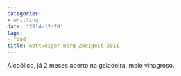 ```yaml
---
categories:
- writting
date: '2014-12-20'
tags:
- food
title: Gottweiger Berg Zweigelt 2011
---
```


Alcoólico, já 2 meses aberto na geladeira, meio vinagroso.

